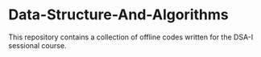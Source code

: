 # Data-Structure-And-Algorithms
This repository contains a collection of offline codes written for the DSA-I sessional course. 
